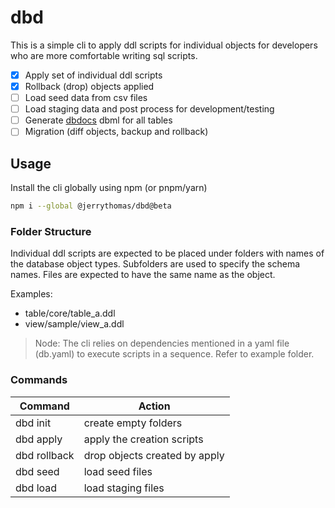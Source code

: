 # dbd

This is a simple cli to apply ddl scripts for individual objects for developers who are more comfortable writing sql scripts.

- [x] Apply set of individual ddl scripts
- [x] Rollback (drop) objects applied
- [ ] Load seed data from csv files
- [ ] Load staging data and post process for development/testing
- [ ] Generate [dbdocs](https://dbdocs.io) dbml for all tables
- [ ] Migration (diff objects, backup and rollback)

## Usage

Install the cli globally using npm (or pnpm/yarn)

```bash
npm i --global @jerrythomas/dbd@beta
```

### Folder Structure

Individual ddl scripts are expected to be placed under folders with names of the database object types. Subfolders are used to specify the schema names. Files are expected to have the same name as the object.

Examples:

- table/core/table_a.ddl
- view/sample/view_a.ddl

> Node: The cli relies on dependencies mentioned in a yaml file (db.yaml) to execute scripts in a sequence. Refer to example folder.

### Commands

| Command      | Action                        |
| ------------ | ----------------------------- |
| dbd init     | create empty folders          |
| dbd apply    | apply the creation scripts    |
| dbd rollback | drop objects created by apply |
| dbd seed     | load seed files               |
| dbd load     | load staging files            |
